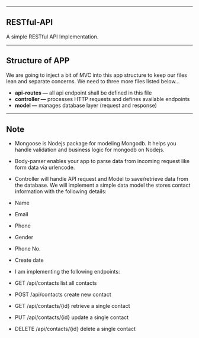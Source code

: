 ----
## RESTful-API
A simple RESTful API Implementation.


----
## Structure of APP

We are going to inject a bit of MVC into this app structure to keep our files lean and separate concerns. We need to three more files listed below…

* **api-routes —** all api endpoint shall be defined in this file
* **controller —** processes HTTP requests and defines available endpoints
* **model —** manages database layer (request and response)

----
## Note

* Mongoose is Nodejs package for modeling Mongodb. It helps you handle validation and business logic for mongodb on Nodejs.

* Body-parser enables your app to parse data from incoming request like form data via urlencode.

* Controller will handle API request and Model to save/retrieve data from the database. We will implement a simple data model the stores contact information with the following details:
 * Name
 * Email

 * Phone
 * Gender

 * Phone No.
 * Create date

* I am implementing the following endpoints:
 * GET /api/contacts list all contacts
 * POST /api/contacts create new contact
 * GET /api/contacts/{id} retrieve a single contact
 * PUT /api/contacts/{id} update a single contact
 * DELETE /api/contacts/{id} delete a single contact
